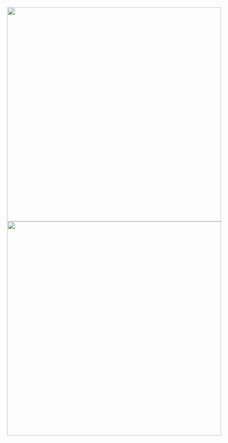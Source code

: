 <img src="https://github.com/andongmin94/cs/assets/110483588/63e7fc05-be7b-45aa-ae83-9f5af713b3cd" width=500px>

<img src="https://github.com/andongmin94/cs/assets/110483588/58f6266f-2c71-4269-b2a2-2ae46dc7c735" width=500px>

